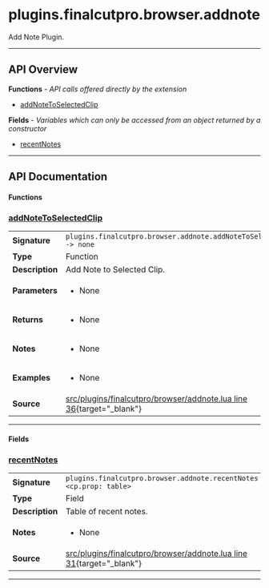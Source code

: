 # plugins.finalcutpro.browser.addnote

Add Note Plugin.

---

## API Overview
**Functions** - _API calls offered directly by the extension_
 * [addNoteToSelectedClip](#addnotetoselectedclip)

**Fields** - _Variables which can only be accessed from an object returned by a constructor_
 * [recentNotes](#recentnotes)


---

## API Documentation

#### Functions


### [addNoteToSelectedClip](#addnotetoselectedclip)

|                                             |                                                                                     |
| --------------------------------------------|-------------------------------------------------------------------------------------|
| **Signature**                               | `plugins.finalcutpro.browser.addnote.addNoteToSelectedClip() -> none`                                                                    |
| **Type**                                    | Function                                                                     |
| **Description**                             | Add Note to Selected Clip.                                                                     |
| **Parameters**                              | <ul><li>None</li></ul> |
| **Returns**                                 | <ul><li>None</li></ul>          |
| **Notes**                                   | <ul><li>None</li></ul> |
| **Examples**                                | <ul><li>None</li></ul> |
| **Source**                                  | [src/plugins/finalcutpro/browser/addnote.lua line 36](https://github.com/CommandPost/CommandPost/blob/develop/src/plugins/finalcutpro/browser/addnote.lua#L36){target="_blank"} |

---

#### Fields


### [recentNotes](#recentnotes)

|                                             |                                                                                     |
| --------------------------------------------|-------------------------------------------------------------------------------------|
| **Signature**                               | `plugins.finalcutpro.browser.addnote.recentNotes <cp.prop: table>`                                                                    |
| **Type**                                    | Field                                                                     |
| **Description**                             | Table of recent notes.                                                                     |
| **Notes**                                   | <ul><li>None</li></ul> |
| **Source**                                  | [src/plugins/finalcutpro/browser/addnote.lua line 31](https://github.com/CommandPost/CommandPost/blob/develop/src/plugins/finalcutpro/browser/addnote.lua#L31){target="_blank"} |

---

